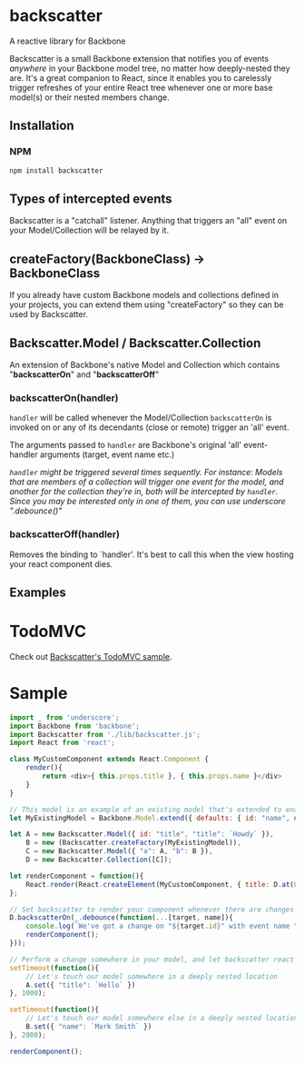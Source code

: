 # backscatter
A reactive library for Backbone

Backscatter is a small Backbone extension that notifies you of events _anywhere_ in your Backbone model tree, no matter how deeply-nested they are. It's a great companion to React, since it enables you to carelessly trigger refreshes of your entire React tree whenever one or more base model(s) or their nested members change.

## Installation

### NPM
```sh
npm install backscatter
```

## Types of intercepted events
Backscatter is a "catchall" listener. Anything that triggers an "all" event on your Model/Collection will be relayed by it.

## createFactory(BackboneClass) -> BackboneClass

If you already have custom Backbone models and collections defined in your projects, you can extend them using "createFactory" so they can be used by Backscatter.

## Backscatter.Model / Backscatter.Collection

An extension of Backbone's native Model and Collection which contains "**backscatterOn**" and "**backscatterOff**"

### backscatterOn(handler)

`handler` will be called whenever the Model/Collection `backscatterOn` is invoked on or any of its decendants (close or remote) trigger an 'all' event.

The arguments passed to `handler` are Backbone's original 'all' event-handler arguments (target, event name etc.)

_`handler` might be triggered several times sequently. For instance: Models that are members of a collection will trigger one event for the model, and another for the collection they're in, both will be intercepted by `handler`. Since you may be interested only in one of them, you can use underscore ".debounce()"_

### backscatterOff(handler)

Removes the binding to `handler'. It's best to call this when the view hosting your react component dies.

## Examples

# TodoMVC

Check out [Backscatter's TodoMVC sample](https://github.com/tweinfeld/backscatter-todomvc).

# Sample

```javascript
import _ from 'underscore';
import Backbone from 'backbone';
import Backscatter from './lib/backscatter.js';
import React from 'react';

class MyCustomComponent extends React.Component {
    render(){
        return <div>{ this.props.title }, { this.props.name }</div>
    }
}

// This model is an example of an existing model that's extended to enable backscatter updates (see "createFactory")
let MyExistingModel = Backbone.Model.extend({ defaults: { id: "name", name: "John Doe" } });

let A = new Backscatter.Model({ id: "title", "title": `Howdy` }),
    B = new (Backscatter.createFactory(MyExistingModel)),
    C = new Backscatter.Model({ "a": A, "b": B }),
    D = new Backscatter.Collection([C]);

let renderComponent = function(){
    React.render(React.createElement(MyCustomComponent, { title: D.at(0).get('a').get('title'), name: D.at(0).get('b').get('name') }), document.querySelector('body'));
};

// Set backscatter to render your component whenever there are changes to your model
D.backscatterOn(_.debounce(function(...[target, name]){
    console.log(`We've got a change on "${target.id}" with event name "${name}"`)
    renderComponent();
}));

// Perform a change somewhere in your model, and let backscatter react
setTimeout(function(){
    // Let's touch our model somewhere in a deeply nested location
    A.set({ "title": `Hello` })
}, 1000);

setTimeout(function(){
    // Let's touch our model somewhere else in a deeply nested location
    B.set({ "name": `Mark Smith` })
}, 2000);

renderComponent();
```
